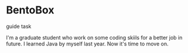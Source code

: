 # BentoBox
guide task

I'm a graduate student who work on some coding skiils for a better job in future. I learned Java by myself last year. Now it's time to move on. 
